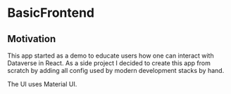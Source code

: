# BasicFrontend

## Motivation

This app started as a demo to educate users how one can interact with Dataverse in React. As a side project I decided to create this app from scratch by adding all config used by modern development stacks by hand.

The UI uses Material UI.

